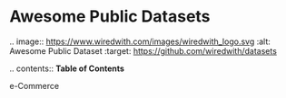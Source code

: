 Awesome Public Datasets
=======================

.. image:: https://www.wiredwith.com/images/wiredwith_logo.svg
   :alt: Awesome Public Dataset
   :target: https://github.com/wiredwith/datasets

.. contents:: **Table of Contents**

    
e-Commerce
